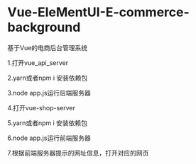 # Vue-EleMentUI-E-commerce-background
基于Vue的电商后台管理系统

1.打开vue_api_server

2.yarn或者npm i 安装依赖包

3.node app.js运行后端服务器

4.打开vue-shop-server

5.yarn或者npm i 安装依赖包

6.node app.js运行前端服务器

7.根据前端服务器提示的网址信息，打开对应的网页
